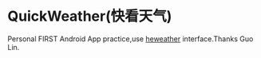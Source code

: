 # QuickWeather(快看天气)

Personal FIRST Android App practice,use [heweather](https://www.heweather.com/) interface.Thanks Guo Lin.